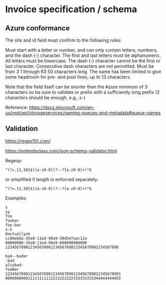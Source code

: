 # Invoice specification / schema

## Azure conformance

The site and id field must confirm to the following rules:

Must start with a letter or number, and can only contain letters, numbers, and the dash (-) character.
The first and last letters must be alphanumeric.
All letters must be lowercase.
The dash (-) character cannot be the first or last character. Consecutive dash characters are not permitted.
Must be from 3 1 through 63 50 characters long.
The name has been limited to give some headroom for pre- and post fixes, up to 13 characters.

Note that the field itself can be shorter than the Azure minimum of 3 characters so be sure to validate or prefix with a sufficiently long prefix (2 characters should be enough, e.g., s-)

Reference: https://docs.microsoft.com/en-us/rest/api/storageservices/naming-queues-and-metadata#queue-names

## Validation

https://regex101.com/

https://extendsclass.com/json-schema-validator.html

Regexp:

```
^(?=.{1,50}$)[a-z0-9](?:-?[a-z0-9]+)*$
```

or simplified if length is enforced separately:

```
^(?=.{1,50}$)[a-z0-9](?:-?[a-z0-9]+)*$
```

Examples:

```
x
xy
foo
foobar
foo-bar
o-k
0actuallyok
cc80eb8a-35e0-11ed-90a9-38d547aac12a
00000000-35e0-11ed-90a9-000000000000
12345678901234567890123456789012345678901234567890
```

```
bad--bader
-bad
alsobad-
fooBar
123456789012345678901234567890123456789012345678901
000000000011111111112222222222333333333344444444455
```
